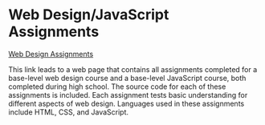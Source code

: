 # Web Design/JavaScript Assignments

[Web Design Assignments](https://jhakala204.neocities.org/)

This link leads to a web page that contains all assignments completed for a base-level web design course and a base-level JavaScript course, both completed during high school. The source code for each of these assignments is included. Each assignment tests basic understanding for different aspects of web design. Languages used in these assignments include HTML, CSS, and JavaScript.
